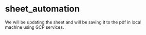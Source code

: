 # sheet_automation
We will be updating the sheet and will be saving it to the pdf in local machine using GCP services.
